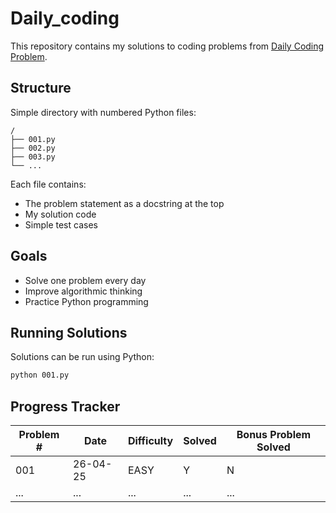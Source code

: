 # Daily_coding

This repository contains my solutions to coding problems from [Daily Coding Problem](https://www.dailycodingproblem.com/).

## Structure

Simple directory with numbered Python files:

```
/
├── 001.py
├── 002.py
├── 003.py 
└── ...
```

Each file contains:
- The problem statement as a docstring at the top
- My solution code
- Simple test cases

## Goals

- Solve one problem every day
- Improve algorithmic thinking
- Practice Python programming

## Running Solutions

Solutions can be run using Python:

```bash
python 001.py
```

## Progress Tracker

| Problem #  | Date       | Difficulty | Solved | Bonus Problem Solved |
|------------|------------|------------|--------|----------------------|
| 001        | 26-04-25   | EASY       | Y      | N                    |
| ...        | ...        | ...        | ...    | ...                  |
